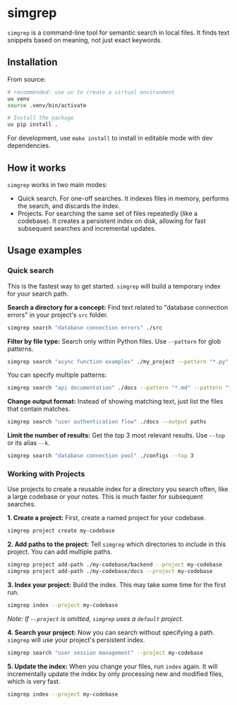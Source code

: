 # simgrep

`simgrep` is a command-line tool for semantic search in local files. It finds text snippets based on meaning, not just exact keywords.

## Installation

From source:

```bash
# recommended: use uv to create a virtual environment
uv venv
source .venv/bin/activate

# Install the package
uv pip install .
```

For development, use `make install` to install in editable mode with dev dependencies.

## How it works

`simgrep` works in two main modes:

* Quick search. For one-off searches. It indexes files in memory, performs the search, and discards the index.
* Projects. For searching the same set of files repeatedly (like a codebase). It creates a persistent index on disk, allowing for fast subsequent searches and incremental updates.

## Usage examples

### Quick search

This is the fastest way to get started. `simgrep` will build a temporary index for your search path.

**Search a directory for a concept:**
Find text related to "database connection errors" in your project's `src` folder.

```bash
simgrep search "database connection errors" ./src
```

**Filter by file type:**
Search only within Python files. Use `--pattern` for glob patterns.

```bash
simgrep search "async function examples" ./my_project --pattern "*.py"
```

You can specify multiple patterns:

```bash
simgrep search "api documentation" ./docs --pattern "*.md" --pattern "*.rst"
```

**Change output format:**
Instead of showing matching text, just list the files that contain matches.

```bash
simgrep search "user authentication flow" ./docs --output paths
```

**Limit the number of results:**
Get the top 3 most relevant results. Use `--top` or its alias `--k`.

```bash
simgrep search "database connection pool" ./configs --top 3
```

### Working with Projects

Use projects to create a reusable index for a directory you search often, like a large codebase or your notes. This is much faster for subsequent searches.

**1. Create a project:**
First, create a named project for your codebase.

```bash
simgrep project create my-codebase
```

**2. Add paths to the project:**
Tell `simgrep` which directories to include in this project. You can add multiple paths.

```bash
simgrep project add-path ./my-codebase/backend --project my-codebase
simgrep project add-path ./my-codebase/docs --project my-codebase
```

**3. Index your project:**
Build the index. This may take some time for the first run.

```bash
simgrep index --project my-codebase
```

*Note: If `--project` is omitted, `simgrep` uses a `default` project.*

**4. Search your project:**
Now you can search without specifying a path. `simgrep` will use your project's persistent index.

```bash
simgrep search "user session management" --project my-codebase
```

**5. Update the index:**
When you change your files, run `index` again. It will incrementally update the index by only processing new and modified files, which is very fast.

```bash
simgrep index --project my-codebase
```
